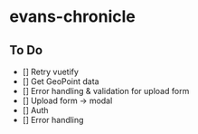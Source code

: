 # evans-chronicle

## To Do

- [] Retry vuetify
- [] Get GeoPoint data
- [] Error handling & validation for upload form
- [] Upload form -> modal
- [] Auth
- [] Error handling
